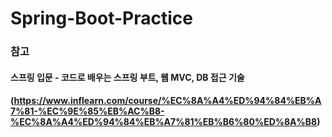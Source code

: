# Spring-Boot-Practice

### 참고

#### 스프링 입문 - 코드로 배우는 스프링 부트, 웹 MVC, DB 접근 기술</br>
#### (https://www.inflearn.com/course/%EC%8A%A4%ED%94%84%EB%A7%81-%EC%9E%85%EB%AC%B8-%EC%8A%A4%ED%94%84%EB%A7%81%EB%B6%80%ED%8A%B8)
